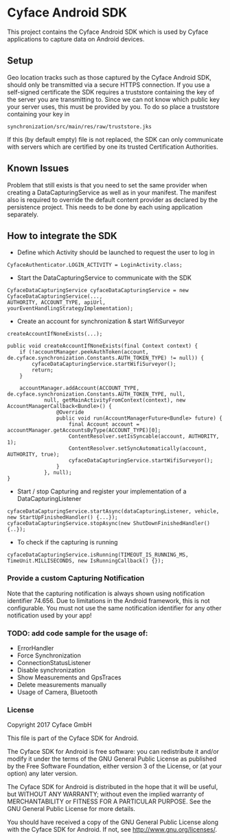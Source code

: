 Cyface Android SDK
========================

This project contains the Cyface Android SDK which is used by Cyface applications to capture data on Android devices.

Setup
-----

Geo location tracks such as those captured by the Cyface Android SDK, should only be transmitted via a secure HTTPS connection.
If you use a self-signed certificate the SDK requires a truststore containing the key of the server you are transmitting to.
Since we can not know which public key your server uses, this must be provided by you.
To do so place a truststore containing your key in

    synchronization/src/main/res/raw/truststore.jks

If this (by default empty) file is not replaced, the SDK can only communicate with servers which are certified by one its trusted Certification Authorities.

Known Issues
------------

Problem that still exists is that you need to set the same provider when
creating a DataCapturingService as well as in your manifest. The
manifest also is required to override the default content provider as
declared by the persistence project. This needs to be done by each using
application separately.

How to integrate the SDK
--------------------------
* Define which Activity should be launched to request the user to log in 

```
CyfaceAuthenticator.LOGIN_ACTIVITY = LoginActivity.class;
```

* Start the DataCapturingService to communicate with the SDK

```
CyfaceDataCapturingService cyfaceDataCapturingService = new CyfaceDataCapturingService(...,
AUTHORITY, ACCOUNT_TYPE, apiUrl, yourEventHandlingStrategyImplementation);
```

* Create an account for synchronization & start WifiSurveyor

```
createAccountIfNoneExists(...);

public void createAccountIfNoneExists(final Context context) {
    if (!accountManager.peekAuthToken(account, de.cyface.synchronization.Constants.AUTH_TOKEN_TYPE) != null)) {
        cyfaceDataCapturingService.startWifiSurveyor();
        return;
    }

    accountManager.addAccount(ACCOUNT_TYPE, de.cyface.synchronization.Constants.AUTH_TOKEN_TYPE, null,
            null, getMainActivityFromContext(context), new AccountManagerCallback<Bundle>() {
                @Override
                public void run(AccountManagerFuture<Bundle> future) {
                    final Account account = accountManager.getAccountsByType(ACCOUNT_TYPE)[0];
                    ContentResolver.setIsSyncable(account, AUTHORITY, 1);
                    ContentResolver.setSyncAutomatically(account, AUTHORITY, true);
                    cyfaceDataCapturingService.startWifiSurveyor();
                }
            }, null);
}
```
          
* Start / stop Capturing and register your implementation of a DataCapturingListener

```
cyfaceDataCapturingService.startAsync(dataCapturingListener, vehicle, new StartUpFinishedHandler() {...});
cyfaceDataCapturingService.stopAsync(new ShutDownFinishedHandler() {..});
```

* To check if the capturing is running  

```
cyfaceDataCapturingService.isRunning(TIMEOUT_IS_RUNNING_MS, TimeUnit.MILLISECONDS, new IsRunningCallback() {});
```

### Provide a custom Capturing Notification
Note that the capturing notification is always shown using notification identifier 74.656.
Due to limitations in the Android framework, this is not configurable.
You must not use the same notification identifier for any other notification used by your app!

### TODO: add code sample for the usage of:

* ErrorHandler
* Force Synchronization
* ConnectionStatusListener
* Disable synchronization
* Show Measurements and GpsTraces
* Delete measurements manually
* Usage of Camera, Bluetooth

### License
Copyright 2017 Cyface GmbH

This file is part of the Cyface SDK for Android.

The Cyface SDK for Android is free software: you can redistribute it and/or modify
it under the terms of the GNU General Public License as published by
the Free Software Foundation, either version 3 of the License, or
(at your option) any later version.

The Cyface SDK for Android is distributed in the hope that it will be useful,
but WITHOUT ANY WARRANTY; without even the implied warranty of
MERCHANTABILITY or FITNESS FOR A PARTICULAR PURPOSE.  See the
GNU General Public License for more details.

You should have received a copy of the GNU General Public License
along with the Cyface SDK for Android. If not, see <http://www.gnu.org/licenses/>.